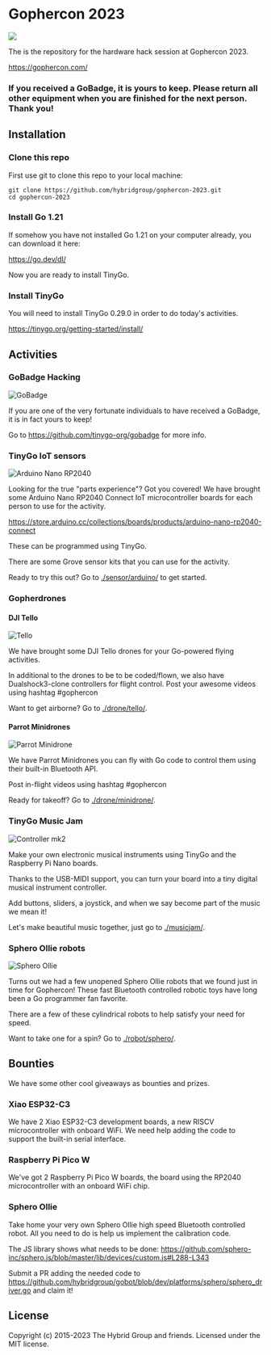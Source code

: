 # Gophercon 2023

![](https://res.cloudinary.com/bizzaboprod/image/upload/c_crop,g_custom,f_auto/v1671213785/r7yy81wuzsp4ny0ataty.jpg)

The is the repository for the hardware hack session at Gophercon 2023.

https://gophercon.com/

### If you received a GoBadge, it is yours to keep. Please return all other equipment when you are finished for the next person. Thank you!

## Installation

### Clone this repo

First use git to clone this repo to your local machine:

```
git clone https://github.com/hybridgroup/gophercon-2023.git
cd gophercon-2023
```

### Install Go 1.21

If somehow you have not installed Go 1.21 on your computer already, you can download it here:

https://go.dev/dl/

Now you are ready to install TinyGo.

### Install TinyGo

You will need to install TinyGo 0.29.0 in order to do today's activities.

https://tinygo.org/getting-started/install/

## Activities

### GoBadge Hacking

![GoBadge](./images/gobadges.jpg)

If you are one of the very fortunate individuals to have received a GoBadge, it is in fact yours to keep!

Go to https://github.com/tinygo-org/gobadge for more info.

### TinyGo IoT sensors

![Arduino Nano RP2040](./sensor/arduino/assets/step6.jpg)

Looking for the true "parts experience"? Got you covered! We have brought some Arduino Nano RP2040 Connect IoT microcontroller boards for each person to use for the activity.

https://store.arduino.cc/collections/boards/products/arduino-nano-rp2040-connect

These can be programmed using TinyGo.

There are some Grove sensor kits that you can use for the activity.

Ready to try this out? Go to [./sensor/arduino/](./sensor/arduino/) to get started.

### Gopherdrones

#### DJI Tello

![Tello](https://upload.wikimedia.org/wikipedia/commons/thumb/a/a2/Ryze_Tello.jpg/320px-Ryze_Tello.jpg)

We have brought some DJI Tello drones for your Go-powered flying activities.

In additional to the drones to be to be coded/flown, we also have Dualshock3-clone controllers for flight control. Post your awesome videos using hashtag #gophercon

Want to get airborne? Go to [./drone/tello/](./drone/tello/).

#### Parrot Minidrones

![Parrot Minidrone](https://upload.wikimedia.org/wikipedia/commons/thumb/6/66/Rolling_Spider.jpg/320px-Rolling_Spider.jpg)

We have Parrot Minidrones you can fly with Go code to control them using their built-in Bluetooth API.

Post in-flight videos using hashtag #gophercon

Ready for takeoff? Go to [./drone/minidrone/](./drone/minidrone/).

### TinyGo Music Jam

![Controller mk2](./images/music-mk2.jpg)

Make your own electronic musical instruments using TinyGo and the Raspberry Pi Nano boards.

Thanks to the USB-MIDI support, you can turn your board into a tiny digital musical instrument controller.

Add buttons, sliders, a joystick, and when we say become part of the music we mean it!

Let's make beautiful music together, just go to [./musicjam/](./musicjam/).

### Sphero Ollie robots

![Sphero Ollie](./images/ollie.jpg)

Turns out we had a few unopened Sphero Ollie robots that we found just in time for Gophercon! These fast Bluetooth controlled robotic toys have long been a Go programmer fan favorite.

There are a few of these cylindrical robots to help satisfy your need for speed.

Want to take one for a spin? Go to [./robot/sphero/](./robot/sphero/).

## Bounties

We have some other cool giveaways as bounties and prizes.

### Xiao ESP32-C3

We have 2 Xiao ESP32-C3 development boards, a new RISCV microcontroller with onboard WiFi. We need help adding the code to support the built-in serial interface.

### Raspberry Pi Pico W

We've got 2 Raspberry Pi Pico W boards, the board using the RP2040 microcontroller with an onboard WiFi chip.

### Sphero Ollie

Take home your very own Sphero Ollie high speed Bluetooth controlled robot. All you need to do is help us implement the calibration code.

The JS library shows what needs to be done:
https://github.com/sphero-inc/sphero.js/blob/master/lib/devices/custom.js#L288-L343

Submit a PR adding the needed code to https://github.com/hybridgroup/gobot/blob/dev/platforms/sphero/sphero_driver.go and claim it! 

## License

Copyright (c) 2015-2023 The Hybrid Group and friends. Licensed under the MIT license.
